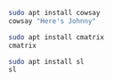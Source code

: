 <!-- Install according packages to you linux system before use these commands -->

```bash
sudo apt install cowsay
cowsay "Here's Johnny"
```

```bash
sudo apt install cmatrix
cmatrix
```

```bash
sudo apt install sl
sl 
```
